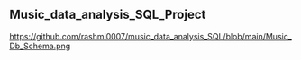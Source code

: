 ## Music_data_analysis_SQL_Project
https://github.com/rashmi0007/music_data_analysis_SQL/blob/main/Music_Db_Schema.png
